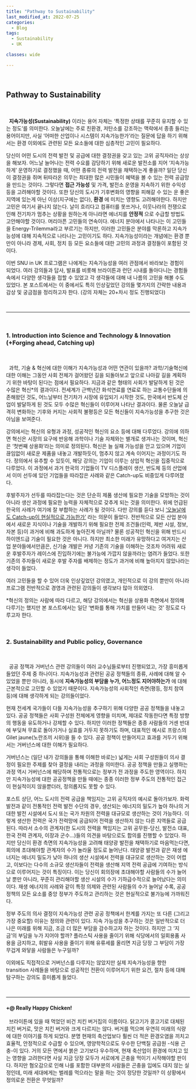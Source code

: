 ```yaml
---
title: "Pathway to Sustainability"
last_modified_at: 2022-07-25
categories:
  - Blog
tags:
  - Sustainability
  - UK

classes: wide

---  
```

<br/>

## Pathway to Sustainability

<br/>

  &nbsp;&nbsp;__지속가능성(Sustainability)__
  이라는 용어 자체는 ‘특정한 상태를 꾸준히 유지할 수 있는 정도’를 의미한다. 오늘날에는 주로 친환경, 저탄소를 강조하는 맥락에서 종종 들리는 용어이지만, 사실 ‘어떠한 산업이나 시스템이 지속가능한가’라는 질문에 답을 하기 위해서는 환경 이외에도 관련된 모든 요소들에 대한 심층적인 고민이 필요하다. 

  당신이 어떤 도시의 전력 발전 및 공급에 대한 결정권을 갖고 있는 고위 공직자라는 상상을 해보자. 어느날 늘어나는 전력 수요를 감당하기 위해 새로운 발전소를 지어 ‘지속가능하게’ 운영하기로 결정했을 때, 어떤 종류의 전력 발전을 채택하는게 좋을까? 일단 당신이 결정권을 쥐며 뒤따라온 의무는 최대한 많은 시민들이 혜택을 볼 수 있는 전력 공급망을 만드는 것이다. 그렇다면 
  __접근 가능성__
  및 가격, 발전소 운영을 지속하기 위한 수익성 등을 고려해야할 것이다. 또한 당신의 도시가 기후변화의 영향을 피해갈 수 있는 운 좋은 지역에 있는게 아닌 이상(지구에는 없다), 
  __환경__
  에 미치는 영향도 고려해야한다. 하지만 고민은 여기서 끝나지 않는다. 날이 흐리다고 컴퓨터를 못쓰거나, 이웃나라의 전쟁으로 인해 전기차가 멈추는 상황을 원하는게 아니라면 에너지를 
  __안정적__
  으로 수급할 방법도 고안해야할 것이다. 머리아픈 고민들의 연속이다. 에너지 분야에서 나타나는 이 고민들을 Energy-Trilemma라고 부르기는 하지만, 이러한 고민들은 분야를 막론하고 지속가능성에 대해 지속적으로 나타나는 고민이기도 하다. 지속가능성이라는 개념에는 환경 뿐만이 아니라 경제, 사회, 정치 등 모든 요소들에 대한 고민의 과정과 결정들이 포함된 것이다.

  이번 SNU in UK 프로그램은 나에게는 지속가능성을 여러 관점에서 바라보는 경험이 되었다. 여러 강의들과 답사, 발표를 비롯해 브라이튼과 런던 시내를 돌아다니는 경험들 속에서 다양한 생각들을 접할 수 있었고 각 생각들에 대해 내 나름의 고민을 해볼 수도 있었다. 본 포스트에서는 이 중에서도 특히 인상깊었던 강의들 몇가지의 간략한 내용과 감상 및 궁금점을 정리하고자 한다. (강의 자체는 20+차시 정도 진행되었다)

<br/>

***

<br/>

### 1. Introduction into Science and Technology & Innovation (+Forging ahead, Catching up) 

<br/>
  
  &nbsp;&nbsp;과학, 기술 & 혁신에 대한 이해가 지속가능성과 어떤 연관이 있을까? 과학/기술혁신에 대한 이해는 그동안 사회 전체가 걸어왔던 길을 되돌아보고 앞으로 나아갈 길을 계획하기 위한 바탕이 된다는 점에서 필요하다. 지금과 같은 형태의 사회가 발달하게 된 것은 수많은 혁신*의 결과이다. 전세계가 근백년간 화석연료를 연료로 하는 교통수단들에 의존해왔던 것도, 어느날부터 전기차가 시장에 유입되기 시작한 것도, 한국에서 반도체 산업이 발달하게 된 것도 모두 수많은 혁신들이 이루어져 나타난 결과이다. 물론 오늘날 급격히 변화하는 기후와 커지는 사회적 불평등은 모든 혁신들이 지속가능성을 추구한 것은 아님을 보여준다. 

  강의에서는 혁신의 유형과 과정, 성공적인 혁신의 요소 등에 대해 다루었다. 강의에 의하면 혁신은 시장의 요구에 반응해 과학이나 기술 자체와는 별개로 생겨나는 것이며, 혁신은 ‘첫번째 상용화’라는 의미로 정의된다. 혁신은 늘 실패 가능성을 안고 있으며 기업이 끊임없이 새로운 제품을 내놓고 개발하듯이, 멈추지 않고 계속 이어지는 과정이기도 하다. 정의에서 유추할 수 있듯이, 해당 강의는 기업이 이루는 상업적 혁신을 집중적으로 다루었다. 이 과정에서 과거 한국의 기업들이 TV 디스플레이 생산, 반도체 등의 산업에서 이미 선두에 있던 기업들을 따라잡은 사례와 같은 Catch-up도 비중있게 다루어졌다. 

  후발주자가 선두를 따라잡는다는 것은 단순히 제품 생산에 필요한 기술을 모방하는 것이 아니라 생산 과정에 필요한 능력을 자체적으로 갖추게 되는 것을 의미한다. 위에 언급된 한국의 사례가 여기에 잘 부합하는 사례가 될 것이다. 다만 강의를 듣다 보니 
  <U>‘오늘날에도 Catch-up이 현실적으로 가능한가’</U>
  라는 의문이 들었다. 전반적으로 모든 산업 분야에서 새로운 지식이나 기술을 개발하기 위해 필요한 전제 조건들(인력, 제반 시설, 정보, 자본 등)이 과거에 비해 과도하게 높아진게 아닐까? 물론 성공적인 혁신을 위해 반드시 하이엔드급 기술이 필요한 것은 아니다. 하지만 최소한 미래가 유망하다고 여겨지는 산업 분야들에서만큼은, 신기술 개발은 커녕 기존의 기술을 이해하는 것조차 어려워 새로운 후발주자가 레이스에 진입하기에는 불가능에 가깝지 않을까라는 염려가 들었다. 또한 기존의 주자들이 새로운 후발 주자를 배제하는 정도가 과거에 비해 높아지지 않았나라는 생각이 들었다. 

  여러 고민들을 할 수 있어 더욱 인상깊었던 강의였고, 개인적으로 이 강의 뿐만이 아니라 프로그램 전반적으로 경영과 관련된 강의들이 생각보다 많아 의외였다.

*혁신의 정의는 사람에 따라 다르고, 해당 강의에서는 혁신을 상용화 측면에서 정의해 다루기는 했지만 본 포스트에서는 일단 ‘변화를 통해 가치를 만들어 내는 것’ 정도로 다루고자 한다.

<br/>

### 2. Sustainability and Public policy, Governance

<br/>

  &nbsp;&nbsp;공공 정책과 거버넌스 관련 강의들이 여러 교수님들로부터 진행되었고, 가장 흥미롭게 들었던 주제 중 하나이다. 지속가능성과 관련된 공공 정책들의 종류, 사례에 대해 알 수 있었을 뿐만 아니라, 동시에 
  __지속가능성의 부담을 누가, 어느정도 지어야하는가__
  에 대해 근본적으로 고민할 수 있었기 때문이다. 지속가능성의 사회적인 측면(평등, 정치 참여 등)에 대해 생각하게 되는 강의들이었다. 

  현재 전세계 국가들이 다들 지속가능성을 추구하기 위해 다양한 공공 정책들을 내놓고 있다. 공공 정책들은 사회 구성원 전체에게 영향을 미치며, 제대로 작동한다면 특정 방향의 행동을 유도하거나 강제할 수 있다. 하지만 이러한 정책들은 종종 사람들의 거센 반대에 부딪쳐 무효로 돌아가거나 실효를 거두지 못하기도 하며, 대표적인 예시로 프랑스의 Gilet jaune(노란조끼 시위)을 들 수 있다. 공공 정책이 만들어지고 효과를 거두기 위해서는 거버넌스에 대한 이해가 필요하다. 

  거버넌스는 (일단 내가 강의들을 통해 이해한 바로는) 넓게는 사회 구성원들이 의사 결정이 필요한 주제를 찾아 결정을 내리는 과정을 의미한다. 공공 정책을 만들고 실행하는 과정 역시 거버넌스에 해당하며 전통적으로는 정부가 전 과정을 주도한 영역이다. 하지만 지속가능성에 대한 공공정책을 만들 때에는 종종 이러한 정부 주도의 전통적인 접근이 현실적이지 않을뿐더러, 정의롭지도 못할 수 있다. 

  포스트 상단, 어느 도시의 전력 공급을 책임지는 고위 공직자의 예시로 돌아가보자. 화력발전과 같이 전통적인 전력 발전 수단의 경우, 생산되는 에너지의 밀도가 높아 하나의 거대한 발전 시설에서 도시 또는 국가 차원의 전력을 대규모로 생산하는 것이 가능하다. 이렇게 생산한 전력은 국가 전력망에 공급되어 전력을 생산하지 않는 다른 지역들로 공급된다. 따라서 소수의 관계자(한 도시의 전력을 책임지는 고위 공무원-당신, 발전소 대표, 한국 전력 관계자, 이장과 군수…)들의 의견을 바탕으로도 합의를 진행할 수 있었다. 하지만 당신이 환경 측면의 지속가능성을 고려해 태양광 발전을 채택하기로 마음먹는다면, 회의에 초대해야할 관계자의 수가 놀라울 정도로 늘어난다. 태양광 발전과 같은 재생 에너지는 에너지 밀도가 낮아 하나의 생산 시설에서 전력을 대규모로 생산하는 것이 어렵고, 이보다는 다수의 소규모 생산자들이 전력을 생산해 지역 전력 공급에 기여하는 방식으로 이루어지는 것이 특징이다. 이는 당신이 회의장에 초대해야할 사람들의 수가 늘어날 뿐만 아니라, 꾸준히 관리해야할 생산 시설의 수가 기하급수적으로 늘어났다는 의미이다. 재생 에너지의 사례와 같이 특정 의제와 관련된 사람들의 수가 늘어날 수록, 공공정책의 모든 요소를 중앙 정부가 주도하고 관리하는 것은 현실적으로 불가능에 가까워진다. 

  정부 주도의 의사 결정이 지속가능성 관련 공공 정책에서 한계를 가지는 또 다른 (그리고 가장 중요할) 이유는 정의와 관련이 있다. 지속 가능성을 추구하는 것은 일반적으로 더 나은 미래를 위해 지금, 조금 더 많은 부담을 감수하고자 하는 것이다. 하지만 그 ‘지금’의 부담을 누가 지어야 할까? 플라스틱 사용을 줄이기 위해 식당에서의 일회용품 사용을 금지하고, 휘발유 사용을 줄이기 위해 유류세를 올리면 지금 당장 그 부담이 가장 무겁게 와닿을 사람들은 누구일까? 

  이외에도 직접적으로 거버넌스를 다루지는 않았지만 실제 지속가능성을 향한 transition 사례들을 바탕으로 성공적인 전환이 이루어지기 위한 요건, 절차 등에 대해 탐구하는 강의도 흥미롭게 들었다. 
  
<br/>

  

***

#### +@ Really Happy Chicken!

  &nbsp;&nbsp;브라이튼에 있을 때 먹었던 비건 치킨 버거집의 이름이다. 닭고기가 콩고기로 대체된 치킨 버거로, 맛은 치킨 버거와 크게 다르지는 않다. 버거를 먹으며 우연히 미래의 식량에 대한 이야기를 하게 되었다. 분명 현재의 축산업보다 훨씬 더 적은 환경오염을 끼치고 효율적, 안정적으로 수급할 수 있으며, 영양학적으로도 우수한 단백질 공급원 -식용 곤충-이 있다. 거의 모든 면에서 붉은 고기보다 우수하며, 현재 축산업이 환경에 미치고 있는 영향을 고려한다면 사실 지금 당장 모두가 서로에게 곤충을 먹이기 시작해야할 판이다. 하지만 혐오감으로 인해 나를 포함한 대부분의 사람들은 곤충을 입에도 대지 않는 실정인데, 미래 세대에게는 벌레를 먹으라는 말을 하는 것이 정당한 것일까? 이 상황에서 정의로운 전환은 무엇일까? 

